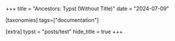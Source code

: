 +++
title = "Ancestors: Typst (Without Title)"
date = "2024-07-09"

[taxonomies]
tags=["documentation"]

[extra]
typst = "posts/test"
hide_title = true
+++
